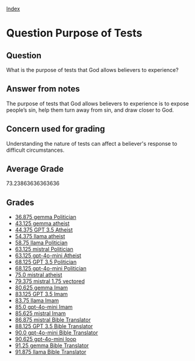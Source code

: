 
[Index](../../index.md)
# Question Purpose of Tests
## Question
What is the purpose of tests that God allows believers to experience?

## Answer from notes
The purpose of tests that God allows believers to experience is to expose people’s sin, help them turn away from sin, and draw closer to God.

## Concern used for grading
Understanding the nature of tests can affect a believer's response to difficult circumstances.

## Average Grade
73.23863636363636

## Grades
 * [36.875 gemma Politician](../answers/gemma_Politician/Purpose_of_Tests.md)
 * [43.125 gemma atheist](../answers/gemma_atheist/Purpose_of_Tests.md)
 * [44.375 GPT 3.5 Atheist](../answers/GPT_3.5_Atheist/Purpose_of_Tests.md)
 * [54.375 llama atheist](../answers/llama_atheist/Purpose_of_Tests.md)
 * [58.75 llama Politician](../answers/llama_Politician/Purpose_of_Tests.md)
 * [63.125 mistral Politician](../answers/mistral_Politician/Purpose_of_Tests.md)
 * [63.125 gpt-4o-mini Atheist](../answers/gpt-4o-mini_Atheist/Purpose_of_Tests.md)
 * [68.125 GPT 3.5 Politician](../answers/GPT_3.5_Politician/Purpose_of_Tests.md)
 * [68.125 gpt-4o-mini Politician](../answers/gpt-4o-mini_Politician/Purpose_of_Tests.md)
 * [75.0 mistral atheist](../answers/mistral_atheist/Purpose_of_Tests.md)
 * [79.375 mistral 1.75 vectored](../answers/mistral_1.75_vectored/Purpose_of_Tests.md)
 * [80.625 gemma Imam](../answers/gemma_Imam/Purpose_of_Tests.md)
 * [83.125 GPT 3.5 Imam](../answers/GPT_3.5_Imam/Purpose_of_Tests.md)
 * [83.75 llama Imam](../answers/llama_Imam/Purpose_of_Tests.md)
 * [85.0 gpt-4o-mini Imam](../answers/gpt-4o-mini_Imam/Purpose_of_Tests.md)
 * [85.625 mistral Imam](../answers/mistral_Imam/Purpose_of_Tests.md)
 * [86.875 mistral Bible Translator](../answers/mistral_Bible_Translator/Purpose_of_Tests.md)
 * [88.125 GPT 3.5 Bible Translator](../answers/GPT_3.5_Bible_Translator/Purpose_of_Tests.md)
 * [90.0 gpt-4o-mini Bible Translator](../answers/gpt-4o-mini_Bible_Translator/Purpose_of_Tests.md)
 * [90.625 gpt-4o-mini loop](../answers/gpt-4o-mini_loop/Purpose_of_Tests.md)
 * [91.25 gemma Bible Translator](../answers/gemma_Bible_Translator/Purpose_of_Tests.md)
 * [91.875 llama Bible Translator](../answers/llama_Bible_Translator/Purpose_of_Tests.md)

